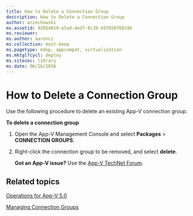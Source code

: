 ```yaml
---
title: How to Delete a Connection Group
description: How to Delete a Connection Group
author: aczechowski
ms.assetid: 92654019-a5ad-4ed7-8c39-45f658f60196
ms.reviewer:
ms.author: aaroncz
ms.collection: must-keep
ms.pagetype: mdop, appcompat, virtualization
ms.mktglfcycl: deploy
ms.sitesec: library
ms.date: 06/16/2016
---
```



# How to Delete a Connection Group


Use the following procedure to delete an existing App-V connection group.

**To delete a connection group**

1.  Open the App-V Management Console and select **Packages** &gt; **CONNECTION GROUPS**.

2.  Right-click the connection group to be removed, and select **delete**.

    **Got an App-V issue?** Use the [App-V TechNet Forum](https://social.technet.microsoft.com/Forums/home?forum=mdopappv).

## Related topics


[Operations for App-V 5.0](operations-for-app-v-50.md)

[Managing Connection Groups](managing-connection-groups.md)

 

 





